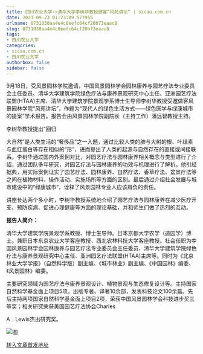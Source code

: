 ```yaml
---
title: 四川农业大学->清华大学李树华教授做客“风苑讲坛” | sicau.com.cn
date: 2021-09-23 01:23:09.577955
urlname: 0731038aa4e4c0eefc64cf20b73eaac8
slug: 0731038aa4e4c0eefc64cf20b73eaac8
tags: 
- 四川农业大学
categories:
- sicau.com.cn
- 四川农业大学
authorbox: false
sidebar: false
---
```

  

9月18日，受风景园林学院邀请，中国风景园林学会园林康养与园艺疗法专业委员会主任委员、清华大学建筑学院绿色疗法与康养景观研究中心主任、亚洲园艺疗法联盟(HTAA)主席、清华大学建筑学院景观学系博士生导师李树华教授受邀做客风景园林学院“风苑讲坛”，作题为“现代人的绿色生活方式——绿色医学与绿康城市的提案”学术报告。报告会由风景园林学院副院长（主持工作）潘远智教授主持。

李树华教授提出“回归
<!--more-->
大自然”是人类生活的“奢侈品”之一入题，通过比较人类的肺与大树的根、叶绿素与血红蛋白等存在相似的“形”，进而提出了人类的起源与自然存在的直接或间接联系。李树华通过国内外案例对比，对园艺疗法与园林康养相关概念与类型进行了介绍，通过团队多年研究，对园艺疗法与园林康养的功效与机理进行了解析。他引经据典，用实际案例证实了园艺疗法、园林康养、自然疗法、香草疗法、盆景疗法等之间在植物材料、操作活动、实施场所等方面的区别。最后通过介绍社会发展与城市建设中的“绿康城市”，诠释了风景园林专业人应该肩负的责任。

讲座长达两个多小时，李树华教授系统地介绍了园艺疗法与园林康养在减少医疗开支、预防疾病、促进心理健康等方面的理论基础，并和师生们做了热烈的互动。  

**报告人简介：**

清华大学建筑学院景观学系教授、博士生导师。日本京都大学农学（造园学）博士。兼职日本东京农业大学客座教授、西北农林科技大学客座教授。社会任职为中国风景园林学会园林康养与园艺疗法专业委员会主任委员、清华大学建筑学院绿色疗法与康养景观研究中心主任、亚洲园艺疗法联盟(HTAA)主席等。同时为《北京林业大学学报》（自然科学版）副主编、《城市林业》副主编、《中国园林》编委、《风景园林》编委。

主要研究领域为园艺疗法与康养景观设计、植物景观与生态修复设计等。主持国家自然科学基金面上项目5项，出版专著、译著10余部，发表科技论文100余篇。先后主持两项国家自然科学基金面上项目2项，荣获中国风景园林学会科技进步奖三等奖；相关研究荣获美国园艺疗法协会Charles

A﹒Lewis杰出研究奖。

![图](https://news.sicau.edu.cn/__local/3/04/6E/28C74024B5587956B69E4C8B234_1B99D1DB_19E07.png)

[转入文章首发地址](https://news.sicau.edu.cn/info/1078/64672.htm)